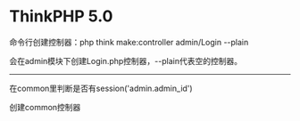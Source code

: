 # ThinkPHP 5.0

命令行创建控制器：php think make:controller admin/Login --plain

会在admin模块下创建Login.php控制器，--plain代表空的控制器。

---

在common里判断是否有session('admin.admin_id')

创建common控制器